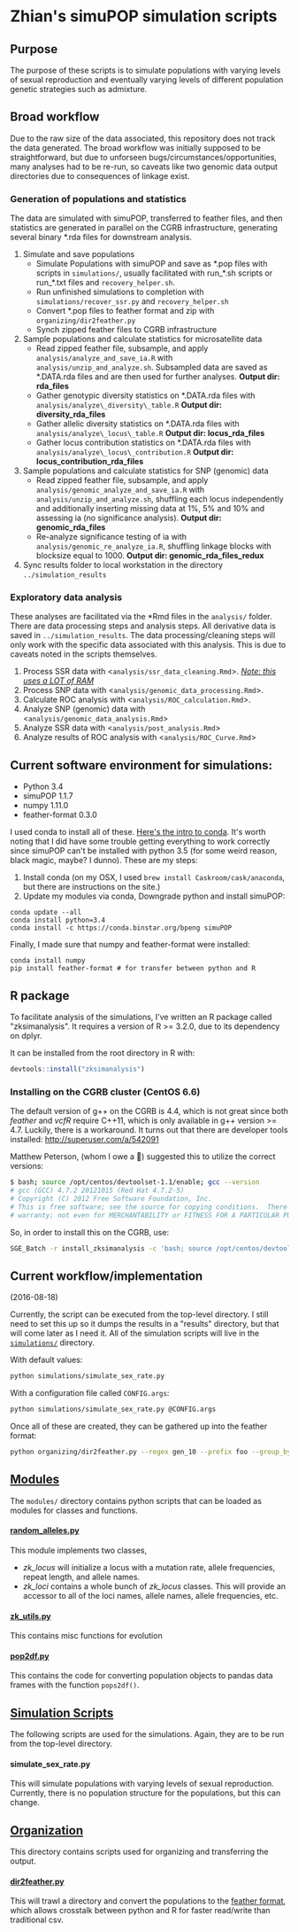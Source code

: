 # Zhian's simuPOP simulation scripts

## Purpose

The purpose of these scripts is to simulate populations with varying levels of
sexual reproduction and eventually varying levels of different population
genetic strategies such as admixture. 


## Broad workflow

Due to the raw size of the data associated, this repository does not track the
data generated. The broad workflow was initially supposed to be straightforward,
but due to unforseen bugs/circumstances/opportunities, many analyses had to be
re-run, so caveats like two genomic data output directories due to consequences
of linkage exist. 

### Generation of populations and statistics

The data are simulated with simuPOP, transferred to feather files, and then
statistics are generated in parallel on the CGRB infrastructure, generating 
several binary \*.rda files for downstream analysis.

1. Simulate and save populations
    - Simulate Populations with simuPOP and save as \*.pop files with scripts in
      `simulations/`, usually facilitated with run_\*.sh scripts or run_\*.txt
      files and `recovery_helper.sh`.
    - Run unfinished simulations to completion with `simulations/recover_ssr.py`
      and `recovery_helper.sh`
    - Convert \*.pop files to feather format and zip with
      `organizing/dir2feather.py`
    - Synch zipped feather files to CGRB infrastructure
2. Sample populations and calculate statistics for microsatellite data
    - Read zipped feather file, subsample, and apply
      `analysis/analyze_and_save_ia.R` with `analysis/unzip_and_analyze.sh`.
      Subsampled data are saved as \*.DATA.rda files and are then used
      for further analyses. **Output dir: rda\_files**
    - Gather genotypic diversity statistics on \*.DATA.rda files with
      `analysis/analyze\_diversity\_table.R` **Output dir: diversity\_rda\_files**
    - Gather allelic diversity statistics on \*.DATA.rda files with
      `analysis/analyze\_locus\_table.R` **Output dir: locus\_rda\_files**
    - Gather locus contribution statistics on \*.DATA.rda files with
      `analysis/analyze\_locus\_contribution.R` **Output dir: locus\_contribution\_rda_files**
3. Sample populations and calculate statistics for SNP (genomic) data
    - Read zipped feather file, subsample, and apply
      `analysis/genomic_analyze_and_save_ia.R` with 
      `analysis/unzip_and_analyze.sh`, shuffling each locus independently and 
      additionally inserting missing data at 1%, 5% and 10% and assessing ia
      (no significance analysis). **Output dir: genomic\_rda\_files**
    - Re-analyze significance testing of ia with
      `analysis/genomic_re_analyze_ia.R`, shuffling linkage blocks with
      blocksize equal to 1000. **Output dir: genomic\_rda\_files\_redux**
4. Sync results folder to local workstation in the directory `../simulation_results`

### Exploratory data analysis

These analyses are facilitated via the *Rmd files in the `analysis/` folder. 
There are data processing steps and analysis steps. All derivative data is saved
in `../simulation_results`. The data processing/cleaning steps will only work
with the specific data associated with this analysis. This is due to caveats 
noted in the scripts themselves.

1. Process SSR data with <`analysis/ssr_data_cleaning.Rmd`>. [*Note: this uses a LOT of RAM*][ramtweet]
2. Process SNP data with <`analysis/genomic_data_processing.Rmd`>.
3. Calculate ROC analysis with <`analysis/ROC_calculation.Rmd`>.
4. Analyze SNP (genomic) data with <`analysis/genomic_data_analysis.Rmd`>
5. Analyze SSR data with <`analysis/post_analysis.Rmd`>
6. Analyze results of ROC analysis with <`analysis/ROC_Curve.Rmd`>


## Current software environment for simulations:

 - Python 3.4
 - simuPOP 1.1.7
 - numpy 1.11.0
 - feather-format 0.3.0

I used conda to install all of these. [Here's the intro to conda][conda]. It's
worth noting that I did have some trouble getting everything to work correctly
since simuPOP can't be installed with python 3.5 (for some weird reason, black
magic, maybe? I dunno). These are my steps:

1. Install conda (on my OSX, I used `brew install Caskroom/cask/anaconda`, but
   there are instructions on the site.)
2. Update my modules via conda, Downgrade python and install simuPOP:

```
conda update --all 
conda install python=3.4 
conda install -c https://conda.binstar.org/bpeng simuPOP
``` 

Finally, I made sure that numpy and feather-format were installed:

```
conda install numpy
pip install feather-format # for transfer between python and R
```

## R package

To facilitate analysis of the simulations, I've written an R package called
"zksimanalysis". It requires a version of R >= 3.2.0, due to its dependency on
dplyr.

It can be installed from the root directory in R with:

```r
devtools::install("zksimanalysis")
```

### Installing on the CGRB cluster (CentOS 6.6)

The default version of g++ on the CGRB is 4.4, which is not great since both
*feather* and *vcfR* require C++11, which is only available in g++ version >= 
4.7. Luckily, there is a workaround. It turns out that there are developer tools
installed: http://superuser.com/a/542091

Matthew Peterson, (whom I owe a :beer:) suggested this to utilize the correct versions:

```sh
$ bash; source /opt/centos/devtoolset-1.1/enable; gcc --version
# gcc (GCC) 4.7.2 20121015 (Red Hat 4.7.2-5)
# Copyright (C) 2012 Free Software Foundation, Inc.
# This is free software; see the source for copying conditions.  There is NO
# warranty; not even for MERCHANTABILITY or FITNESS FOR A PARTICULAR PURPOSE.
```

So, in order to install this on the CGRB, use:


```sh
SGE_Batch -r install_zksimanalysis -c 'bash; source /opt/centos/devtoolset-1.1/enable; R -e "devtools::install(\"zhian_simulations/zksimanalysis\")"'
```

## Current workflow/implementation

(2016-08-18)

Currently, the script can be executed from the top-level directory. I still need
to set this up so it dumps the results in a "results" directory, but that will
come later as I need it. All of the simulation scripts will live in the 
[`simulations/`][simulations] directory.

With default values:

```sh
python simulations/simulate_sex_rate.py
```

With a configuration file called `CONFIG.args`:

```sh
python simulations/simulate_sex_rate.py @CONFIG.args
```

Once all of these are created, they can be gathered up into the feather format:

```sh
python organizing/dir2feather.py --regex gen_10 --prefix foo --group_by sex --zip --out pillow
```

## [Modules][modules]

The `modules/` directory contains python scripts that can be loaded
as modules for classes and functions.

#### [random_alleles.py][random_alleles]

This module implements two classes, 

 - *zk_locus* will initialize a locus with a mutation rate, allele frequencies,
   repeat length, and allele names.
 - *zk_loci* contains a whole bunch of *zk_locus* classes. This will provide an
   accessor to all of the loci names, allele names, allele frequencies, etc.

#### [zk_utils.py][zk_utils]

This contains misc functions for evolution


#### [pop2df.py][pop2df]

This contains the code for converting population objects to pandas data frames
with the function `pops2df()`.


## [Simulation Scripts][simulations]

The following scripts are used for the simulations. Again, they are to be run 
from the top-level directory.

#### simulate_sex_rate.py

This will simulate populations with varying levels of sexual reproduction.
Currently, there is no population structure for the populations, but this can
change.


## [Organization][organizing]

This directory contains scripts used for organizing and transferring the output.

#### [dir2feather.py][dir2feather]

This will trawl a directory and convert the populations to the [feather
format][feather], which allows crosstalk between python and R for faster
read/write than traditional csv.

[conda]: http://conda.pydata.org/docs/intro.html
[modules]: ./modules
[simulations]: ./simulations
[random_alleles]: ./modules/random_alleles.py
[zk_utils]: ./modules/zk_utils.py
[pop2df]: ./modules/pop2df.py
[dir2feather]: ./organizing/dir2feather.py
[organizing]: ./organizing
[feather]: https://blog.rstudio.org/2016/03/29/feather/
[ramtweet]: https://twitter.com/ZKamvar/status/787777914288812033